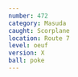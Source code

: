 ```yaml
---
number: 472
category: Masuda
caught: Scorplane
location: Route 7
level: oeuf
version: X
ball: poke
---
```

